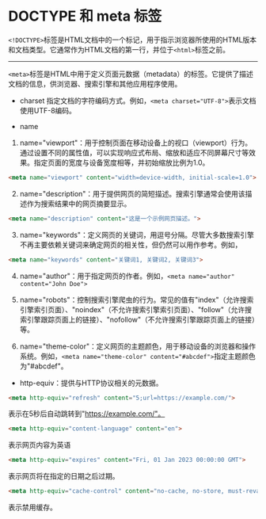 # DOCTYPE 和 meta 标签

`<!DOCTYPE>`标签是HTML文档中的一个标记，用于指示浏览器所使用的HTML版本和文档类型。它通常作为HTML文档的第一行，并位于`<html>`标签之前。

---

`<meta>`标签是HTML中用于定义页面元数据（metadata）的标签。它提供了描述文档的信息，供浏览器、搜索引擎和其他应用程序使用。

- charset 指定文档的字符编码方式。例如，`<meta charset="UTF-8">`表示文档使用UTF-8编码。

- name

1. name="viewport"：用于控制页面在移动设备上的视口（viewport）行为。通过设置不同的属性值，可以实现响应式布局、缩放和适应不同屏幕尺寸等效果。指定页面的宽度与设备宽度相等，并初始缩放比例为1.0。
```html
<meta name="viewport" content="width=device-width, initial-scale=1.0">
```

2. name="description"：用于提供网页的简短描述。搜索引擎通常会使用该描述作为搜索结果中的网页摘要显示。
```html
<meta name="description" content="这是一个示例网页描述。">
```

3. name="keywords"：定义网页的关键词，用逗号分隔。尽管大多数搜索引擎不再主要依赖关键词来确定网页的相关性，但仍然可以用作参考。例如，
```html
<meta name="keywords" content="关键词1, 关键词2, 关键词3">
```

4. name="author"：用于指定网页的作者。例如，`<meta name="author" content="John Doe">`

5. name="robots"：控制搜索引擎爬虫的行为。常见的值有"index"（允许搜索引擎索引页面）、"noindex"（不允许搜索引擎索引页面）、"follow"（允许搜索引擎跟踪页面上的链接）、"nofollow"（不允许搜索引擎跟踪页面上的链接）等。

6. name="theme-color"：定义网页的主题颜色，用于移动设备的浏览器和操作系统。例如，`<meta name="theme-color" content="#abcdef">`指定主题颜色为"#abcdef"。


- http-equiv：提供与HTTP协议相关的元数据。
```html
<meta http-equiv="refresh" content="5;url=https://example.com/">
```
表示在5秒后自动跳转到"https://example.com/"。
```html
<meta http-equiv="content-language" content="en">
```
表示网页内容为英语
```html
<meta http-equiv="expires" content="Fri, 01 Jan 2023 00:00:00 GMT">
```
表示网页将在指定的日期之后过期。
```html
<meta http-equiv="cache-control" content="no-cache, no-store, must-revalidate">
```
表示禁用缓存。







